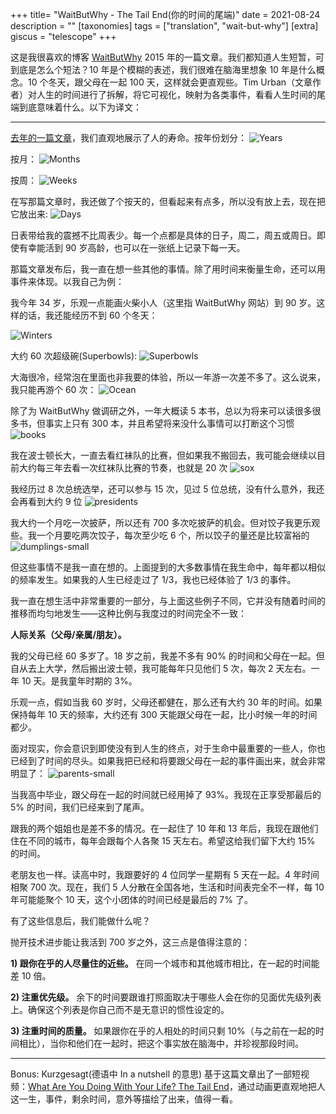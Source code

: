 +++
title= "WaitButWhy - The Tail End(你的时间的尾端)"
date = 2021-08-24
description = ""
[taxonomies]
tags = ["translation", "wait-but-why"]
[extra]
giscus = "telescope"
+++

这是我很喜欢的博客 [WaitButWhy](https://waitbutwhy.com/2015/12/the-tail-end.html) 2015 年的一篇文章。我们都知道人生短暂，可到底是怎么个短法？10 年是个模糊的表述，我们很难在脑海里想象 10 年是什么概念。10 个冬天，跟父母在一起 100 天，这样就会更直观些。Tim Urban（文章作者）对人生的时间进行了拆解，将它可视化，映射为各类事件，看看人生时间的尾端到底意味着什么。以下为译文：

---

[去年的一篇文章](https://waitbutwhy.com/2014/05/life-weeks.html)，我们直观地展示了人的寿命。按年份划分：
![Years](https://user-images.githubusercontent.com/35974/130544160-d197ee58-cb43-4dd8-93a8-b76beeda7b09.jpg)

按月：
![Months](https://user-images.githubusercontent.com/35974/130544134-8ae008fd-2a74-4538-915e-0c41d73a4dec.jpg)

按周：
![Weeks](https://user-images.githubusercontent.com/35974/130544150-9b364768-efa1-42b0-8ac2-4e1d277c4522.png)

在写那篇文章时，我还做了个按天的，但看起来有点多，所以没有放上去，现在把它放出来:
![Days](https://user-images.githubusercontent.com/35974/130544126-91747935-c386-4147-a90c-a0d3d1650669.png)

日表带给我的震撼不比周表少。每一个点都是具体的日子，周二，周五或周日。即使有幸能活到 90 岁高龄，也可以在一张纸上记录下每一天。

那篇文章发布后，我一直在想一些其他的事情。除了用时间来衡量生命，还可以用事件来体现。以我自己为例：

我今年 34 岁，乐观一点能画火柴小人（这里指 WaitButWhy 网站）到 90 岁。这样的话，我还能经历不到 60 个冬天：

![Winters](https://user-images.githubusercontent.com/35974/130544158-dcf85249-39a5-4824-bc1a-f9e7137414b6.png)

大约 60 次超级碗(Superbowls):
![Superbowls](https://user-images.githubusercontent.com/35974/130544147-34424ace-7f96-4a95-8e9c-1987bdaa37de.png)

大海很冷，经常泡在里面也非我要的体验，所以一年游一次差不多了。这么说来，我只能再游个 60 次：
![Ocean](https://user-images.githubusercontent.com/35974/130544137-d8add20f-8663-4c50-aa8f-e53a0a4b3477.png)

除了为 WaitButWhy 做调研之外，一年大概读 5 本书，总以为将来可以读很多很多书，但事实上只有 300 本，并且希望将来没什么事情可以打断这个习惯
![books](https://user-images.githubusercontent.com/35974/130544108-8c84c6a8-58c3-466b-a81d-f1b8ea9714ea.png)

我在波士顿长大，一直去看红袜队的比赛，但如果我不搬回去，我可能会继续以目前大约每三年去看一次红袜队比赛的节奏，也就是 20 次
![sox](https://user-images.githubusercontent.com/35974/130544145-be7184d2-359d-49a6-81ac-1fe6d2380c2d.png)

我经历过 8 次总统选举，还可以参与 15 次，见过 5 位总统，没有什么意外，我还会再看到大约 9 位
![presidents](https://user-images.githubusercontent.com/35974/130544144-1697b1bd-543f-46e6-afa1-8eb3258aad5a.png)

我大约一个月吃一次披萨，所以还有 700 多次吃披萨的机会。但对饺子我更乐观些。我一个月要吃两次饺子，每次至少吃 6 个，所以饺子的量还是比较富裕的
![dumplings-small](https://user-images.githubusercontent.com/35974/130544129-07f251a2-df6c-4c34-9fe3-2c8cbf0bb961.png)

但这些事情不是我一直在想的。上面提到的大多数事情在我生命中，每年都以相似的频率发生。如果我的人生已经走过了 1/3，我也已经体验了 1/3 的事件。

我一直在想生活中非常重要的一部分，与上面这些例子不同，它并没有随着时间的推移而均匀地发生——这种比例与我度过的时间完全不一致：

**人际关系（父母/亲属/朋友）。**

我的父母已经 60 多岁了。18 岁之前，我差不多有 90% 的时间和父母在一起。但自从去上大学，然后搬出波士顿，我可能每年只见他们 5 次，每次 2 天左右。一年 10 天。是我童年时期的 3%。

乐观一点，假如当我 60 岁时，父母还都健在，那么还有大约 30 年的时间。如果保持每年 10 天的频率，大约还有 300 天能跟父母在一起，比小时候一年的时间都少。

面对现实，你会意识到即使没有到人生的终点，对于生命中最重要的一些人，你也已经到了时间的尽头。如果我把已经和将要跟父母在一起的事件画出来，就会非常明显了：
![parents-small](https://user-images.githubusercontent.com/35974/130544140-a0056b2d-c60a-4d3b-98a9-3179226bb234.png)

当我高中毕业，跟父母在一起的时间就已经用掉了 93%。我现在正享受那最后的 5% 的时间，我们已经来到了尾声。

跟我的两个姐姐也是差不多的情况。在一起住了 10 年和 13 年后，我现在跟他们住在不同的城市，每年会跟每个人各聚 15 天左右。希望这给我们留下大约 15% 的时间。

老朋友也一样。读高中时，我跟要好的 4 位同学一星期有 5 天在一起。4 年时间相聚 700 次。现在，我们 5 人分散在全国各地，生活和时间表完全不一样，每 10 年可能能聚个 10 天，这个小团体的时间已经是最后的 7% 了。

有了这些信息后，我们能做什么呢？

抛开技术进步能让我活到 700 岁之外，这三点是值得注意的：

**1) 跟你在乎的人尽量住的近些。** 在同一个城市和其他城市相比，在一起的时间能差 10 倍。

**2) 注重优先级。** 余下的时间要跟谁打照面取决于哪些人会在你的见面优先级列表上。确保这个列表是你自己而不是无意识的惯性设定的。

**3) 注重时间的质量。** 如果跟你在乎的人相处的时间只剩 10%（与之前在一起的时间相比），当你和他们在一起时，把这个事实放在脑海中，并珍视那段时间。

---

Bonus: Kurzgesagt(德语中 In a nutshell 的意思) 基于这篇文章出了一部短视频：[What Are You Doing With Your Life? The Tail End](https://www.youtube.com/watch?v=JXeJANDKwDc)，通过动画更直观地把人这一生，事件，剩余时间，意外等描绘了出来，值得一看。
